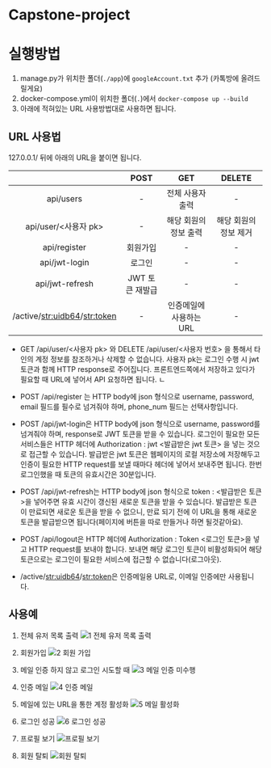 # Capstone-project

실행방법
==================
1. manage.py가 위치한 폴더(`./app`)에 `googleAccount.txt` 추가 (카톡방에 올려드릴게요)
2. docker-compose.yml이 위치한 폴더(`.`)에서 `docker-compose up --build`
3. 아래에 적혀있는 URL 사용방법대로 사용하면 됩니다.

URL 사용법
------------------
127.0.0.1/ 뒤에 아래의 URL을 붙이면 됩니다.

|           | POST    | GET        | DELETE  |
|:--------------:|:-------:|:--------------------------: |:-------:|
| api/users | - | 전체 사용자 출력 |      -     |
| api/user/<사용자 pk>| - | 해당 회원의 정보 출력 | 해당 회원의 정보 제거 |
| api/register | 회원가입 |-|-|
| api/jwt-login | 로그인 |-|-|
| api/jwt-refresh | JWT 토큰 재발급|-|-|
| /active/<str:uidb64>/<str:token> |-| 인증메일에 사용하는 URL |-|

* GET /api/user/<사용자 pk> 와 DELETE /api/user/<사용자 번호> 을 통해서 타인의 계정 정보를 참조하거나 삭제할 수 없습니다. 사용자 pk는 로그인
  수행 시 jwt 토큰과 함께 HTTP response로 주어집니다. 프론트엔드쪽에서 저장하고 있다가 필요할 때 URL에 넣어서 API 요청하면 됩니다.
ㄴ
* POST /api/register 는 HTTP body에 json 형식으로 username, password, email 필드를 필수로 넘겨줘야 하며, phone_num 필드는 선택사항입니다.

* POST /api/jwt-login은 HTTP body에 json 형식으로 username, password를 넘겨줘야 하며, response로 JWT 토큰을 받을 수 있습니다.
   로그인이 필요한 모든 서비스들은 HTTP 헤더에 Authorization : jwt <발급받은 jwt 토큰> 을 넣는 것으로 접근할 수 있습니다. 발급받은 jwt 토큰은 웹페이지의
   로컬 저장소에 저장해두고 인증이 필요한 HTTP request를 보낼 때마다 헤더에 넣어서 보내주면 됩니다.
   한번 로그인했을 때 토큰의 유효시간은 30분입니다.

* POST /api/jwt-refresh는 HTTP body에 json 형식으로 token : <발급받은 토큰>을 넣어주면 유효 시간이 갱신된 새로운 토큰을 받을 수 있습니다.
  발급받은 토큰이 만료되면 새로운 토큰을 받을 수 없으니, 만료 되기 전에 이 URL을 통해 새로운 토큰을 발급받으면 됩니다(페이지에 버튼을 따로 만들거나 하면 될것같아요).

* POST /api/logout은 HTTP 헤더에 Authorization : Token <로그인 토큰>을 넣고 HTTP request를 보내야 합니다. 보내면 해당 로그인 토큰이
   비활성화되어 해당 토큰으로는 로그인이 필요한 서비스에 접근할 수 없습니다(로그아웃).
   
* /active/<str:uidb64>/<str:token>은 인증메일용 URL로, 이메일 인증에만 사용됩니다.

사용예
------------------
1. 전체 유저 목록 출력
![1  전체 유저 목록 출력](https://user-images.githubusercontent.com/49271247/79839313-4f5ae200-83ef-11ea-99c1-f62e9c794d90.png)

2. 회원가입
![2  회원 가입](https://user-images.githubusercontent.com/49271247/79839454-7e715380-83ef-11ea-960f-f6f6b253f71d.png)

3. 메일 인증 하지 않고 로그인 시도할 때
![3  메일 인증 미수행](https://user-images.githubusercontent.com/49271247/79839458-803b1700-83ef-11ea-95b4-e2621776ed8f.png)

4. 인증 메일
![4  인증 메일](https://user-images.githubusercontent.com/49271247/79839460-80d3ad80-83ef-11ea-80e3-db72271c51e4.png)

5. 메일에 있는 URL을 통한 계정 활성화
![5  메일 활성화](https://user-images.githubusercontent.com/49271247/79839461-80d3ad80-83ef-11ea-88d7-b6b76a149746.png)

6. 로그인 성공
![6  로그인 성공](https://user-images.githubusercontent.com/49271247/79839464-816c4400-83ef-11ea-887c-9c60394b3556.png)

7. 프로필 보기
![프로필 보기](https://user-images.githubusercontent.com/49271247/79839466-8204da80-83ef-11ea-8699-96fc944bd702.png)

8. 회원 탈퇴
![회원 탈퇴](https://user-images.githubusercontent.com/49271247/79839467-8204da80-83ef-11ea-8607-150b67794d55.png)


